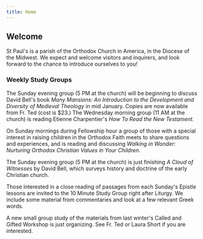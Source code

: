 ```yaml
---
title: Home
---
```


## Welcome ##
St Paul's is a parish of the Orthodox Church in America, in
the Diocese of the Midwest. We expect and welcome visitors and
inquirers, and look forward to the chance to introduce
ourselves to you!  

### Weekly Study Groups ###
The Sunday evening group (5 PM at the church) will be beginning to discuss
David Bell's book *Many Mansions: An Introduction to the Development and
Diversity of Medieval Theology* in mid January. Copies are now available from
Fr. Ted (cost is $23.) The Wednesday morning group (11 AM at the church)  is
reading Etienne Charpentier's *How To Read the New Testament*.

On Sunday mornings during Fellowship hour a group of those with a special
interest in raising children in the Orthodox Faith meets to share questions and
experiences, and is reading and discussing *Walking in Wonder: Nurturing
Orthodox Christian Values in Your Children*.

The Sunday evening group (5 PM at the church) is just finishing *A Cloud of
Witnesses* by David Bell, which surveys history and doctrine of the early
Christian church.

Those interested in a close reading of passages from each Sunday's Epistle
lessons are invited to the 10 Minute Study Group right after Liturgy. We
include some material from commentaries and look at a few relevant Greek words.

A new small group study of the materials from last winter's Called and Gifted
Workshop is just organizing. See Fr. Ted or Laura Short if you are interested.
